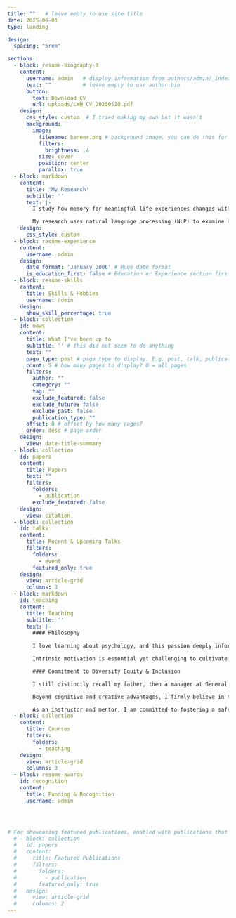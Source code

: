 ```yaml
---
title: ""   # leave empty to use site title
date: 2025-06-01
type: landing

design:
  spacing: "5rem"   

sections:
  - block: resume-biography-3
    content:
      username: admin   # display information from authors/admin/_index.md
      text: ""          # leave empty to use author bio
      button:
        text: Download CV
        url: uploads/LWH_CV_20250520.pdf
    design:
      css_style: custom  # I tried making my own but it wasn't
      background:
        image:          
          filename: banner.png # background image. you can do this for any of the blocks below, too
          filters:
            brightness: .4
          size: cover
          position: center
          parallax: true
  - block: markdown
    content:
      title: 'My Research'
      subtitle: ''
      text: |-
        I study how memory for meaningful life experiences changes with age. I am particulary focused on highly emotional events recalled in natural, narrative form.

        My research uses natural language processing (NLP) to examine how people narrate memories differently across the lifespan. By integrating qualitative depth with quantitative rigor, this mixed-methods approach leverages ecological validity and advancements in NLP to provide a more nuanced understanding of how we remember our lives.
    design:
      css_style: custom
  - block: resume-experience
    content:
      username: admin
    design:
      date_format: 'January 2006' # Hugo date format
      is_education_first: false # Education or Experience section first?
  - block: resume-skills
    content:
      title: Skills & Hobbies
      username: admin
    design:
      show_skill_percentage: true
  - block: collection
    id: news
    content:
      title: What I've been up to
      subtitle: '' # this did not seem to do anything
      text: ""
      page_type: post # page type to display. E.g. post, talk, publication...
      count: 5 # how many pages to display? 0 = all pages
      filters:
        author: ""
        category: ""
        tag: ""
        exclude_featured: false
        exclude_future: false
        exclude_past: false
        publication_type: ""
      offset: 0 # offset by how many pages?
      order: desc # page order
    design:
      view: date-title-summary
  - block: collection
    id: papers
    content:
      title: Papers
      text: ""
      filters:
        folders:
          - publication
        exclude_featured: false
    design:
      view: citation
  - block: collection
    id: talks
    content:
      title: Recent & Upcoming Talks
      filters:
        folders:
          - event
        featured_only: true
    design:
      view: article-grid
      columns: 3
  - block: markdown
    id: teaching
    content:
      title: Teaching
      subtitle: ''
      text: |-
        #### Philosophy
        
        I love learning about psychology, and this passion deeply informs my teaching. Beyond introductory courses, most students enroll in psychology classes because of genuine interest. The key challenge isn’t fostering interest but making the learning accessible and ensuring assignments clearly facilitate learning.

        Intrinsic motivation is essential yet challenging to cultivate. Thus, I strive to minimize barriers to learning by structuring both coursework and in-class activities optimally. Effective teaching requires more than clearly communicating course content; it demands creating engaging conditions that motivate students beyond the classroom. My approach emphasizes this often-overlooked element, leading to consistent positive outcomes, enthusiastic feedback, and enhanced student learning.

        #### Commitment to Diversity Equity & Inclusion

        I still distinctly recall my father, then a manager at General Motors Design, impressing upon me the importance of diversity for effective teamwork, problem-solving, and creativity. He emphasized that individual and team ideas are shaped and limited by upbringing and culture, and that diversity inherently broadens this scope, generating ideas that non-diverse teams might never consider. As psychologists, we recognize how deeply culture influences cognition at both individual and collective levels. Thus, the profound benefits of diversity in ideas, efficiency, and outcomes cannot be overstated.

        Beyond cognitive and creative advantages, I firmly believe in the importance of equity and inclusion to uplift and create opportunities for individuals from disadvantaged backgrounds—those who rarely encounter open doors of opportunity. As a white man from a privileged background, I’ve reflected deeply on the advantages that have brought me to where I am today, and I view it as my responsibility to leverage my position to empower and support those whose paths differ from mine.

        As an instructor and mentor, I am committed to fostering a safe, inclusive learning environment for students from all backgrounds. I actively strive to cultivate a sense of belonging and encourage the inclusion of diverse perspectives across race, ethnicity, gender identity, sexual orientation, age, socioeconomic status, disability, neurodiversity, religion, and national origin in psychology courses and research. Moreover, I am dedicated to making psychological knowledge and research accessible and beneficial to people of all backgrounds.
  - block: collection
    content:
      title: Courses
      filters:
        folders:
          - teaching
    design:
      view: article-grid
      columns: 3
  - block: resume-awards
    id: recognition
    content:
      title: Funding & Recognition
      username: admin




# For showcasing featured publications, enabled with publications that have 'featured: true'
  # - block: collection
  #   id: papers
  #   content:
  #     title: Featured Publications
  #     filters:
  #       folders:
  #         - publication
  #       featured_only: true
  #   design:
  #     view: article-grid
  #     columns: 2
---
```

